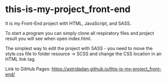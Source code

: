 # this-is-my-project_front-end

It is my Front-End project with HTML, JavaScript, and SASS.


To start a program you can simply clone all respiratory files and project result you will see when open index.html.

The simplest way to edit the project with SASS - you need to move the style.css file to folder resource -> SCSS and change the CSS location in an HTML link tag.

Link to GitHub Pages:
https://astridadan.github.io/this-is-my-project_front-end/

